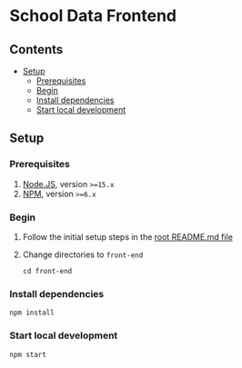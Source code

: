 # School Data Frontend <!-- omit in toc -->

## Contents <!-- omit in toc -->

- [Setup](#setup)
  - [Prerequisites](#prerequisites)
  - [Begin](#begin)
  - [Install dependencies](#install-dependencies)
  - [Start local development](#start-local-development)

## Setup

### Prerequisites

1. [Node.JS](https://nodejs.org/en/), version `>=15.x`
2. [NPM](https://www.npmjs.com/), version `>=6.x`

### Begin

1. Follow the initial setup steps in the [root README.md file](/README.md#setup)
2. Change directories to `front-end`

   ```shell
   cd front-end
   ```

### Install dependencies

```shell
npm install
```

### Start local development

```shell
npm start
```
